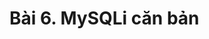 <!-- ---
layout: Post
title: Bài 6. Chuỗi trong Java
subtitle:  Lập trình Java căn bản
author: Theanishtar
date: 2023-06-07
useHeaderImage: false
headerImage: https://github.com/dangtranhuu/images/blob/main/angurvad/java-core/session6/banner.png?raw=true
headerMask: rgba(30, 69, 110, 0.61)
permalinkPattern: /ebook/java/java-core/:slug/
tags:
  - Java Core
---

Chuỗi là kiểu dữ liệu được sử dụng nhiều nhất trong lập trình. Mình sẽ cùng tìm hiểu về kiểu dữ liệu thú vị này nhé -->

<!-- more -->


# Bài 6. MySQLi căn bản